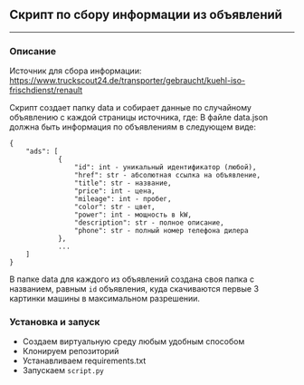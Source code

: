 ## Скрипт по сбору информации из объявлений

---
### Описание
Источник для сбора информации: <https://www.truckscout24.de/transporter/gebraucht/kuehl-iso-frischdienst/renault>

Скрипт создает папку data и собирает данные по случайному объявлению с каждой страницы источника, где:
В файле data.json должна быть информация по объявлениям в следующем виде:

```
{
	"ads": [
    		{
        		"id": int - уникальный идентификатор (любой),
                "href": str - абсолютная ссылка на объявление,
                "title": str - название,
                "price": int - цена,
                "mileage": int - пробег,
                "color": str - цвет,
                "power": int - мощность в kW,
                "description": str - полное описание,
                "phone": str - полный номер телефона дилера
    		},
    		...
	]
}
```

В папке data для каждого из объявлений создана своя папка с названием, равным `id` объявления,
куда скачиваются первые 3 картинки машины в максимальном разрешении.

### Установка и запуск
- Создаем виртуальную среду любым удобным способом
- Клонируем репозиторий
- Устанавливаем requirements.txt
- Запускаем `script.py`
